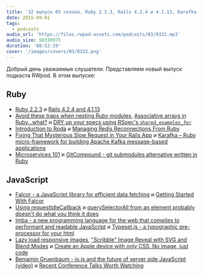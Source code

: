 ```yaml
---
title: '32 выпуск 03 сезона. Ruby 2.2.3, Rails 4.2.4 и 4.1.13, Karafka, Falcor, requestIdleCallback, Imba, Type­set.js и прочее'
date: 2015-09-01
tags:
  - podcasts
audio_url: 'https://files.rwpod-assets.com/podcasts/03/0332.mp3'
audio_size: 50330975
duration: '00:52:19'
cover: '/images/covers/03/0332.png'
---
```


Добрый день уважаемые слушатели. Представляем новый выпуск подкаста RWpod. В этом выпуске:

## Ruby

- [Ruby 2.2.3](https://www.ruby-lang.org/en/news/2015/08/18/ruby-2-2-3-released/) и [Rails 4.2.4 and 4.1.13](http://weblog.rubyonrails.org/2015/8/24/Rails-4-2-4-and-4-1-13-have-been-released/)
- [Avoid these traps when nesting Ruby modules](http://blog.honeybadger.io/avoid-these-traps-when-nesting-ruby-modules/), [Associative arrays in Ruby…what?](http://blog.honeybadger.io/associative-arrays-in-ruby-what/) и [DRY up your specs using RSpec's `shared_examples_for`](https://niallburkley.com/blog/rspecs-shared_examples_for/)
- [Introduction to Roda](http://twin.github.io/introduction-to-roda/) и [Managing Redis Reconnections From Ruby](http://sorentwo.com/2015/08/25/managing-redis-reconnections-from-ruby.html)
- [Fixing That Mysterious Slow Request in Your Rails App](http://blog.skylight.io/fixing-the-mysterious-slow-request/) и [Karafka – Ruby micro-framework for building Apache Kafka message-based applications](http://dev.mensfeld.pl/2015/08/karafka-ruby-micro-framework-for-building-apache-kafka-message-based-applications/)
- [Microservices 101](http://bits.citrusbyte.com/microservices/) и [GitCompound - git submodules alternative written in Ruby](https://github.com/grzesiek/git_compound)

## JavaScript

- [Falcor - a JavaScript library for efficient data fetching](http://netflix.github.io/falcor/) и [Getting Started With Falcor](https://auth0.com/blog/2015/08/28/getting-started-with-falcor/)
- [Using requestIdleCallback](https://developers.google.com/web/updates/2015/08/27/using-requestidlecallback) и [querySelectorAll from an element probably doesn't do what you think it does](https://www.lvh.io/posts/queryselectorall-from-an-element-probably-doesnt-do-what-you-think-it-does.html)
- [Imba - a new programming language for the web that compiles to performant and readable JavaScript](http://imba.io/) и [Type­set.js - a ty­po­graphic pre-proces­sor for your html](https://blot.im/typeset/)
- [Lazy load responsive images](http://ivopetkov.com/b/lazy-load-responsive-images/), ["Scribble" Image Reveal with SVG and Blend Modes](http://thenewcode.com/1062/Scribble-Image-Reveal-with-SVG-and-Blend-Modes) и [Create an Apple device with only CSS. No image, just code](http://purecssapple.com/)
- [Benjamin Gruenbaum - io.js and the future of server side JavaScript (video)](https://www.youtube.com/watch?v=LGpmUyFnyuQ) и [Recent Conference Talks Worth Watching](https://css-tricks.com/recent-conference-talks-worth-watching/)
